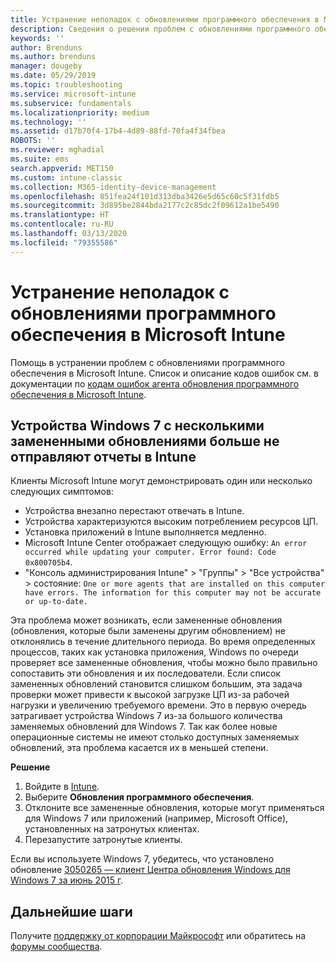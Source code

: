 ```yaml
---
title: Устранение неполадок с обновлениями программного обеспечения в Microsoft Intune в Azure | Документация Майкрософт
description: Сведения о решении проблем с обновлениями программного обеспечения в Microsoft Intune.
keywords: ''
author: Brenduns
ms.author: brenduns
manager: dougeby
ms.date: 05/29/2019
ms.topic: troubleshooting
ms.service: microsoft-intune
ms.subservice: fundamentals
ms.localizationpriority: medium
ms.technology: ''
ms.assetid: d17b70f4-17b4-4d89-88fd-70fa4f34fbea
ROBOTS: ''
ms.reviewer: mghadial
ms.suite: ems
search.appverid: MET150
ms.custom: intune-classic
ms.collection: M365-identity-device-management
ms.openlocfilehash: 851fea24f101d313dba3426e5d65c60c5f31fdb5
ms.sourcegitcommit: 3d895be2844bda2177c2c85dc2f09612a1be5490
ms.translationtype: HT
ms.contentlocale: ru-RU
ms.lasthandoff: 03/13/2020
ms.locfileid: "79355586"
---
```

# <a name="troubleshoot-software-updates-in-microsoft-intune"></a>Устранение неполадок с обновлениями программного обеспечения в Microsoft Intune

Помощь в устранении проблем с обновлениями программного обеспечения в Microsoft Intune. Список и описание кодов ошибок см. в документации по [кодам ошибок агента обновления программного обеспечения в Microsoft Intune](../protect/software-update-agent-error-codes.md).

## <a name="windows-7-devices-with-many-superseded-updates-stop-reporting-to-intune"></a>Устройства Windows 7 с несколькими замененными обновлениями больше не отправляют отчеты в Intune

Клиенты Microsoft Intune могут демонстрировать один или несколько следующих симптомов:

- Устройства внезапно перестают отвечать в Intune.  
- Устройства характеризуются высоким потреблением ресурсов ЦП.
- Установка приложений в Intune выполняется медленно.
- Microsoft Intune Center отображает следующую ошибку: `An error occurred while updating your computer. Error found: Code 0x800705b4`.
- "Консоль администрирования Intune" > "Группы" > "Все устройства" > состояние: `One or more agents that are installed on this computer have errors. The information for this computer may not be accurate or up-to-date.`

Эта проблема может возникать, если замененные обновления (обновления, которые были заменены другим обновлением) не отклонялись в течение длительного периода. Во время определенных процессов, таких как установка приложения, Windows по очереди проверяет все замененные обновления, чтобы можно было правильно сопоставить эти обновления и их последователи. Если список замененных обновлений становится слишком большим, эта задача проверки может привести к высокой загрузке ЦП из-за рабочей нагрузки и увеличению требуемого времени. Это в первую очередь затрагивает устройства Windows 7 из-за большого количества заменяемых обновлений для Windows 7. Так как более новые операционные системы не имеют столько доступных заменяемых обновлений, эта проблема касается их в меньшей степени.

**Решение**

1. Войдите в [Intune](https://go.microsoft.com/fwlink/?linkid=2090973).
2. Выберите **Обновления программного обеспечения**.
3. Отклоните все замененные обновления, которые могут применяться для Windows 7 или приложений (например, Microsoft Office), установленных на затронутых клиентах.
4. Перезапустите затронутые клиенты.

Если вы используете Windows 7, убедитесь, что установлено обновление [3050265 — клиент Центра обновления Windows для Windows 7 за июнь 2015 г](https://support.microsoft.com/kb/3050265).

## <a name="next-steps"></a>Дальнейшие шаги

Получите [поддержку от корпорации Майкрософт](get-support.md) или обратитесь на [форумы сообщества](https://social.technet.microsoft.com/Forums/en-US/home?category=microsoftintune).